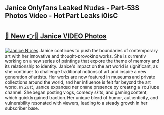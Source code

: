 ## Janice Onlyf𝚊ns Le𝚊ked N𝚞des - Part-53S Photos Video - Hot Part Le𝚊ks i0isC

# <h2><a href="http://ab61501.deff.icu/?id=Janice">🔗 New 👉🔴 Janice VIDEO Photos</a></h2>

[![Janice N𝚞des](https://i.imgur.com/rIISA9y.gif)](http://ab61501.deff.icu/?id=Janice)
Janice continues to push the boundaries of contemporary art with her innovative and thought-provoking works. She is currently working on a new series of paintings that explore the theme of memory and its relationship to identity. Janice's impact on the art world is significant, as she continues to challenge traditional notions of art and inspire a new generation of artists. Her works are now featured in museums and private collections around the world, and her influence is felt far beyond the art world. In 2015, Janice expanded her online presence by creating a YouTube channel. She began posting vlogs, comedy skits, and gaming content, which quickly gained traction. Her unique blend of humor, authenticity, and vulnerability resonated with viewers, leading to a steady growth in her subscriber base.
